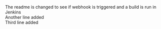 The readme is changed to see if webhook is triggered and a build is run in Jenkins  
Another line added  
Third line added  